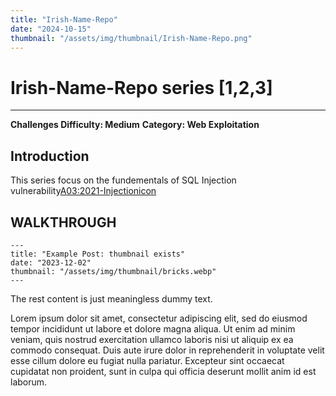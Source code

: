 ```yaml
---
title: "Irish-Name-Repo"
date: "2024-10-15"
thumbnail: "/assets/img/thumbnail/Irish-Name-Repo.png"
---
```


# Irish-Name-Repo series [1,2,3] 

---

**Challenges Difficulty: Medium**
**Category: Web Exploitation**


## Introduction
This series focus on the fundementals of SQL Injection vulnerability<a href = "https://owasp.org/www-community/attacks/SQL_Injection" target = "_blank" >A03:2021-Injectionicon</a>
## WALKTHROUGH


```
---
title: "Example Post: thumbnail exists"
date: "2023-12-02"
thumbnail: "/assets/img/thumbnail/bricks.webp"
---
```

The rest content is just meaningless dummy text.

Lorem ipsum dolor sit amet, consectetur adipiscing elit, sed do eiusmod tempor incididunt ut labore et dolore magna aliqua. Ut enim ad minim veniam, quis nostrud exercitation ullamco laboris nisi ut aliquip ex ea commodo consequat. Duis aute irure dolor in reprehenderit in voluptate velit esse cillum dolore eu fugiat nulla pariatur. Excepteur sint occaecat cupidatat non proident, sunt in culpa qui officia deserunt mollit anim id est laborum.